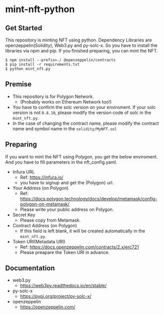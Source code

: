 # mint-nft-python

## Get Started

This repository is minting NFT using python. Dependency Libraries are openzeppelin(Solidity), Web3.py and py-solc-x. So you have to install the libraries via npm and pip. If you finished preparing, you can mint the NFT.

```
$ npm install --prefix=./ @openzeppelin/contracts
$ pip install -r requirements.txt
$ python mint_nft.py
```

## Premise

- This repository is for Polygon Network.
  - (Probably works on Ethereum Network too!)
- You have to confirm the solc version on your enviroment. If your solc version is not `0.8.10`, please modify the version code of solc in the `mint_nft.py`.  
- In the case of changing the contract name, please modify the contract name and symbol name in the `solidity/MyNFT.sol`

## Preparing

If you want to mint the NFT using Polygon, you get the below enviroment. And you have to fill parameters in the nft_config.yaml.

- Infura URL
  - Ref: https://infura.io/
  - you have to signup and get the (Polygon) url.
- Your Address (on Polygon)
  - Ref: https://docs.polygon.technology/docs/develop/metamask/config-polygon-on-metamask/
  - Please write your public address on Polygon.
- Secret Key
  - Please copy from Metamask.
- Contract Address (on Polygon)
  - If this field is left blank, it will be created automatically in the `mint_nft.py`.
- Token URI(Metadata URI)
  - Ref: https://docs.openzeppelin.com/contracts/2.x/erc721
  - Please preapare the Token URI in advance.

## Documentation

- web3.py
  - https://web3py.readthedocs.io/en/stable/
- py-solc-x
  - https://pypi.org/project/py-solc-x/
- openzeppelin
  - https://openzeppelin.com/